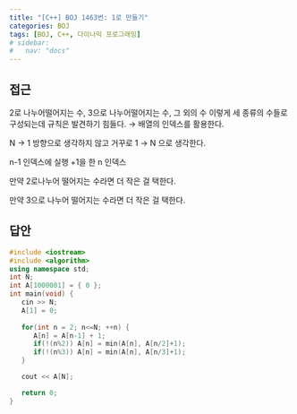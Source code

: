 ```yaml
---
title: "[C++] BOJ 1463번: 1로 만들기"
categories: BOJ
tags: [BOJ, C++, 다이나믹 프로그래밍]
# sidebar:
#   nav: "docs"
---
```


## 접근

2로 나누어떨어지는 수, 3으로 나누어떨어지는 수, 그 외의 수 이렇게 세 종류의 수들로 구성되는데 규칙은 발견하기 힘들다. → 배열의 인덱스를 활용한다.

N → 1 방향으로 생각하지 않고 거꾸로 1 → N 으로 생각한다.

n-1 인덱스에 실행 +1을 한 n 인덱스

만약 2로나누어 떨어지는 수라면 더 작은 걸 택한다.

만약 3으로 나누어 떨어지는 수라면 더 작은 걸 택한다.

## 답안

```cpp
#include <iostream>
#include <algorithm>
using namespace std;
int N;
int A[1000001] = { 0 };
int main(void) {
   cin >> N;
   A[1] = 0;
   
   for(int n = 2; n<=N; ++n) {
      A[n] = A[n-1] + 1;
      if(!(n%2)) A[n] = min(A[n], A[n/2]+1);
      if(!(n%3)) A[n] = min(A[n], A[n/3]+1);
   }

   cout << A[N];

   return 0;
}
```